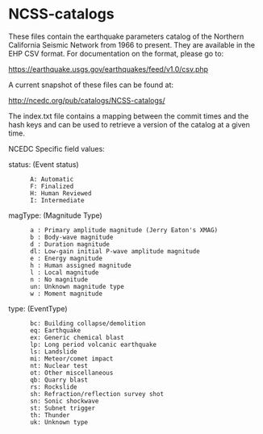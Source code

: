 # NCSS-catalogs
These files contain the earthquake parameters catalog of the Northern California Seismic Network from 1966 to present.
They are available in the EHP CSV format. For documentation on the format, please go to:

https://earthquake.usgs.gov/earthquakes/feed/v1.0/csv.php

A current snapshot of these files can be found at:

http://ncedc.org/pub/catalogs/NCSS-catalogs/

The index.txt file contains a mapping between the commit times and the hash keys and can be used to retrieve a version of the catalog at a given time.

NCEDC Specific field values:

  status: (Event status)
  
          A: Automatic
          F: Finalized
          H: Human Reviewed
          I: Intermediate
          
  magType: (Magnitude Type)
  
          a : Primary amplitude magnitude (Jerry Eaton's XMAG)
          b : Body-wave magnitude
          d : Duration magnitude
          dl: Low-gain initial P-wave amplitude magnitude
          e : Energy magnitude
          h : Human assigned magnitude
          l : Local magnitude
          n : No magnitude
          un: Unknown magnitude type
          w : Moment magnitude
          
  type: (EventType)
  
          bc: Building collapse/demolition
          eq: Earthquake
          ex: Generic chemical blast
          lp: Long period volcanic earthquake
          ls: Landslide
          mi: Meteor/comet impact
          nt: Nuclear test
          ot: Other miscellaneous
          qb: Quarry blast
          rs: Rockslide
          sh: Refraction/reflection survey shot
          sn: Sonic shockwave
          st: Subnet trigger
          th: Thunder
          uk: Unknown type
